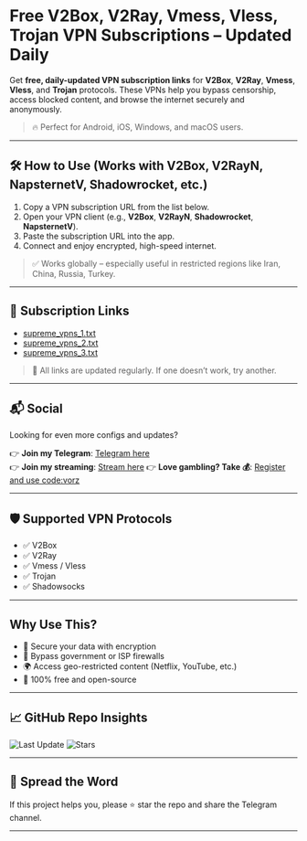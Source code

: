 # Free V2Box, V2Ray, Vmess, Vless, Trojan VPN Subscriptions – Updated Daily

Get **free, daily-updated VPN subscription links** for **V2Box**, **V2Ray**, **Vmess**, **Vless**, and **Trojan** protocols. These VPNs help you bypass censorship, access blocked content, and browse the internet securely and anonymously.  
> 🔥 Perfect for Android, iOS, Windows, and macOS users.

---

## 🛠️ How to Use (Works with V2Box, V2RayN, NapsternetV, Shadowrocket, etc.)

1. Copy a VPN subscription URL from the list below.
2. Open your VPN client (e.g., **V2Box**, **V2RayN**, **Shadowrocket**, **NapsternetV**).
3. Paste the subscription URL into the app.
4. Connect and enjoy encrypted, high-speed internet.

> ✅ Works globally – especially useful in restricted regions like Iran, China, Russia, Turkey.

---

## 🔗 Subscription Links

- [supreme_vpns_1.txt](https://raw.githubusercontent.com/vorz1k/v2box/main/supreme_vpns_1.txt)
- [supreme_vpns_2.txt](https://raw.githubusercontent.com/vorz1k/v2box/main/supreme_vpns_2.txt)
- [supreme_vpns_3.txt](https://raw.githubusercontent.com/vorz1k/v2box/main/supreme_vpns_3.txt)

> 📌 All links are updated regularly. If one doesn’t work, try another.

---

## 📬 Social

Looking for even more configs and updates?

👉 **Join my Telegram**:  [Telegram here](https://t.me/supreme_vpns)  
👉 **Join my streaming**: [Stream here](https://kick.com/vorz)
👉 **Love gambling? Take 💰**: [Register and use code:vorz](https://stake.com/?c=9011279a6d&offer=vorz)

---

## 🛡️ Supported VPN Protocols

- ✅ V2Box
- ✅ V2Ray
- ✅ Vmess / Vless
- ✅ Trojan
- ✅ Shadowsocks

---

##  Why Use This?

- 🔐 Secure your data with encryption
- 🚫 Bypass government or ISP firewalls
- 🌍 Access geo-restricted content (Netflix, YouTube, etc.)
- 💸 100% free and open-source

---

## 📈 GitHub Repo Insights

![Last Update](https://img.shields.io/github/last-commit/vorz1k/v2box)
![Stars](https://img.shields.io/github/stars/vorz1k/v2box?style=social)

---

## 📣 Spread the Word

If this project helps you, please ⭐ star the repo and share the Telegram channel.

---

<!-- SEO: VPN, Free VPN 2025, Free V2Ray, V2Box GitHub, Vmess, Vless, Trojan, Shadowsocks, V2RayN Config, NapsternetV, Free VPN Android iOS, GitHub VPN Proxy Telegram -->
